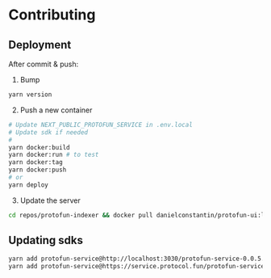 # Contributing

## Deployment

After commit & push:

1. Bump

  ```sh
  yarn version
  ```

2. Push a new container

  ```sh
  # Update NEXT_PUBLIC_PROTOFUN_SERVICE in .env.local
  # Update sdk if needed
  #
  yarn docker:build
  yarn docker:run # to test
  yarn docker:tag
  yarn docker:push
  # or 
  yarn deploy
  ```

3. Update the server

  ```sh
  cd repos/protofun-indexer && docker pull danielconstantin/protofun-ui:latest && make start-graph-node
  ```

## Updating sdks

```sh
yarn add protofun-service@http://localhost:3030/protofun-service-0.0.5.tgz
yarn add protofun-service@https://service.protocol.fun/protofun-service-0.0.5.tgz
```
